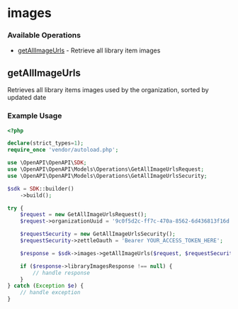 # images

### Available Operations

* [getAllImageUrls](#getallimageurls) - Retrieve all library item images

## getAllImageUrls

Retrieves all library items images used by the organization, sorted by updated date

### Example Usage

```php
<?php

declare(strict_types=1);
require_once 'vendor/autoload.php';

use \OpenAPI\OpenAPI\SDK;
use \OpenAPI\OpenAPI\Models\Operations\GetAllImageUrlsRequest;
use \OpenAPI\OpenAPI\Models\Operations\GetAllImageUrlsSecurity;

$sdk = SDK::builder()
    ->build();

try {
    $request = new GetAllImageUrlsRequest();
    $request->organizationUuid = '9c0f5d2c-ff7c-470a-8562-6d436813f16d';

    $requestSecurity = new GetAllImageUrlsSecurity();
    $requestSecurity->zettleOauth = 'Bearer YOUR_ACCESS_TOKEN_HERE';

    $response = $sdk->images->getAllImageUrls($request, $requestSecurity);

    if ($response->libraryImagesResponse !== null) {
        // handle response
    }
} catch (Exception $e) {
    // handle exception
}
```
